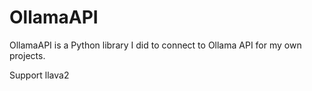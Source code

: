 # OllamaAPI

OllamaAPI is a Python library I did to connect to Ollama API for my own projects.

Support llava2 